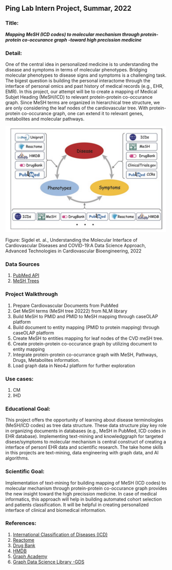 ## Ping Lab Intern Project, Summar, 2022

### Title: 
***Mapping MeSH (ICD codes) to molecular mechanism through protein-protein co-occurance graph -toward high precission medicine***

### Detail:

One of the central idea in personalized medicine is to understanding the disease and symptoms in terms of molecular phenotypes. Bridging molecular phenotypes to disease signs and symptoms is a challenging task. The bigest question is building the personal interactome through the interface of personal omics and past history of medical records (e.g., EHR, EMR). In this project, our attempt will be to create a mapping of Medical Subjet Heading (MeSH/ICD) to relevant protein-protein co-occurance graph. Since MeSH terms are organized in hierarchical tree structure, we are only considering the leaf nodes of the cardiovascular tree.  With protein-protein co-occurance graph, one can extend it to relevant genes, metabolites and molecular pathways. 

<img src="plots/pmed.png" alt="drawing" width="500"/>

Figure: Sigdel et. al., Understanding the Molecular Interface of 
Cardiovascular Diseases and COVID-19:A Data Science Approach, 
Advanced Technologies in Cardiovascular Bioengineering, 2022


### Data Sources

1. [PubMed API](https://www.ncbi.nlm.nih.gov/home/develop/api/)
2. [MeSH Trees](https://www.nlm.nih.gov/mesh/meshhome.html)

### Project Walkthrough

1. Prepare Cardiovascular Documents from PubMed
2. Get MeSH terms (MeSH tree 20222) from NLM library 
3. Build MeSH to PMID and PMID to MeSH mapping through caseOLAP platform
4. Build document to entity mapping (PMID to protein mapping) through caseOLAP platform
5. Create MeSH to entities mapping for leaf nodes of the CVD meSH tree.
6. Create protein-protein co-occurance graph by utilizing document to entity mapping
7. Integrate protein-protein co-ocurrance graph with MeSH, Pathways, Drugs, Metabolites information.
8. Load graph data in Neo4J platform for further exploration

### Use cases:
1. CM
2. IHD



### Educational Goal:
This project offers the opportunity of learning about disease terminologies (MeSH/ICD codes) as tree data structure. These data structure play key role in organizing documents in databases (e.g., MeSH in PubMed, ICD codes in EHR database). Implementing text-mining and knowledggraph for targeted disese/symptoms to molecular mechanism is central construct of creating a interface of personl EHR data and scientific research. The take home skills in this projects are text-mining, data engineering with graph data, and AI algorithms.

### Scientific Goal:
Implementation of text-mining for building mapping of MeSH (ICD codes) to molecular mechanism through protein-protein co-occurance graph provides the new insight toward the high precission medicine. In case of medical informatics, this approach will help in building automated cohort selection and patients classification. It will be helpful in creating personalized interface of clinical and biomedical information.

### References: 
1. [International Classification of Diseases (ICD)](https://www.who.int/standards/classifications/classification-of-diseases)
2. [Reactome](https://reactome.org)
3. [Drug Bank](https://www.drugbank.com)
4. [HMDB](https://hmdb.ca)
5. [Graph Academy](https://neo4j.com/graphacademy/)
6. [Graph Data Science Library -GDS](https://neo4j.com/docs/graph-data-science/current/algorithms/)


